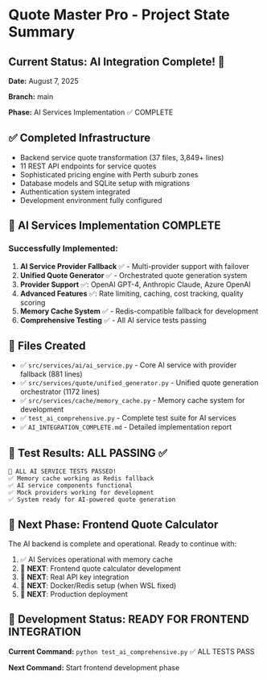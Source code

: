 # Quote Master Pro - Project State Summary

## Current Status: AI Integration Complete! 🎉

**Date:** August 7, 2025

**Branch:** main

**Phase:** AI Services Implementation ✅ COMPLETE

## ✅ Completed Infrastructure

- Backend service quote transformation (37 files, 3,849+ lines)
- 11 REST API endpoints for service quotes  
- Sophisticated pricing engine with Perth suburb zones
- Database models and SQLite setup with migrations
- Authentication system integrated
- Development environment fully configured

## 🤖 AI Services Implementation COMPLETE

### Successfully Implemented:

1. **AI Service Provider Fallback** ✅ - Multi-provider support with failover
2. **Unified Quote Generator** ✅ - Orchestrated quote generation system
3. **Provider Support** ✅: OpenAI GPT-4, Anthropic Claude, Azure OpenAI
4. **Advanced Features** ✅: Rate limiting, caching, cost tracking, quality scoring
5. **Memory Cache System** ✅ - Redis-compatible fallback for development
6. **Comprehensive Testing** ✅ - All AI service tests passing

## 📁 Files Created

- ✅ `src/services/ai/ai_service.py` - Core AI service with provider fallback (881 lines)
- ✅ `src/services/quote/unified_generator.py` - Unified quote generation orchestrator (1172 lines)  
- ✅ `src/services/cache/memory_cache.py` - Memory cache system for development
- ✅ `test_ai_comprehensive.py` - Complete test suite for AI services
- ✅ `AI_INTEGRATION_COMPLETE.md` - Detailed implementation report

## 🧪 Test Results: ALL PASSING ✅

```
🎉 ALL AI SERVICE TESTS PASSED!
✅ Memory cache working as Redis fallback
✅ AI service components functional  
✅ Mock providers working for development
✅ System ready for AI-powered quote generation
```

## 🚀 Next Phase: Frontend Quote Calculator

The AI backend is complete and operational. Ready to continue with:

1. ✅ AI Services operational with memory cache
2. 🔄 **NEXT**: Frontend quote calculator development
3. 🔄 **NEXT**: Real API key integration
4. 🔄 **NEXT**: Docker/Redis setup (when WSL fixed)
5. 🔄 **NEXT**: Production deployment

## 🎯 Development Status: READY FOR FRONTEND INTEGRATION

**Current Command:** `python test_ai_comprehensive.py` ✅ ALL TESTS PASS

**Next Command:** Start frontend development phase
